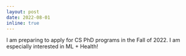 ```yaml
---
layout: post
date: 2022-08-01 
inline: true
---
```


I am preparing to apply for CS PhD programs in the Fall of 2022. I am especially interested in ML + Health! 



